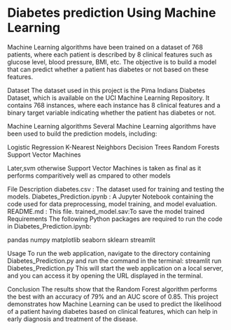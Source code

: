 # Diabetes prediction Using Machine Learning
Machine Learning algorithms have been trained on a dataset of 768 patients, where each patient is described by 8 clinical features such as glucose level, blood pressure, BMI, etc. The objective is to build a model that can predict whether a patient has diabetes or not based on these features.

Dataset
The dataset used in this project is the Pima Indians Diabetes Dataset, which is available on the UCI Machine Learning Repository. It contains 768 instances, where each instance has 8 clinical features and a binary target variable indicating whether the patient has diabetes or not.

Machine Learning algorithms
Several Machine Learning algorithms have been used to build the prediction models, including:

Logistic Regression
K-Nearest Neighbors
Decision Trees
Random Forests
Support Vector Machines

Later,svm otherwise Support Vector Machines is taken as final as it performs comparitively well as cmpared to other models

File Description
diabetes.csv : The dataset used for training and testing the models.
Diabetes_Prediction.ipynb : A Jupyter Notebook containing the code used for data preprocessing, model training, and model evaluation.
README.md : This file.
trained_model.sav:To save the model trained
Requirements
The following Python packages are required to run the code in Diabetes_Prediction.ipynb:

pandas
numpy
matplotlib
seaborn
sklearn
streamlit

Usage
To run the web application, navigate to the directory containing Diabetes_Prediction.py and run the command in the terminal:
streamlit run Diabetes_Prediction.py
This will start the web application on a local server, and you can access it by opening the URL displayed in the terminal.

Conclusion
The results show that the Random Forest algorithm performs the best with an accuracy of 79% and an AUC score of 0.85. This project demonstrates how Machine Learning can be used to predict the likelihood of a patient having diabetes based on clinical features, which can help in early diagnosis and treatment of the disease.
